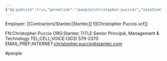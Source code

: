 ```yaml
---
{"dg-publish":true,"permalink":"/people/christopher-puccio/","noteIcon":"","created":"2025-05-20T10:31:25.280-05:00"}
---
```


Employer: [[Contractors/Stantec\|Stantec]]
![[Christopher Puccio.vcf]]

FN:Christopher Puccio
ORG:Stantec
TITLE:Senior Principal, Management & Technology
TEL;CELL;VOICE:(303) 579-2370
EMAIL;PREF;INTERNET:christopher.puccio@stantec.com

#people